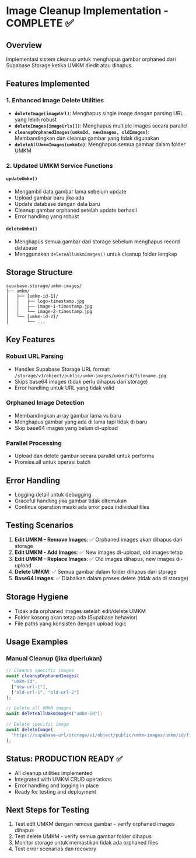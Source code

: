 # Image Cleanup Implementation - COMPLETE ✅

## Overview

Implementasi sistem cleanup untuk menghapus gambar orphaned dari Supabase Storage ketika UMKM diedit atau dihapus.

## Features Implemented

### 1. Enhanced Image Delete Utilities

- **`deleteImage(imageUrl)`**: Menghapus single image dengan parsing URL yang lebih robust
- **`deleteImages(imageUrls[])`**: Menghapus multiple images secara parallel
- **`cleanupOrphanedImages(umkmId, newImages, oldImages)`**: Membandingkan dan cleanup gambar yang tidak digunakan
- **`deleteAllUmkmImages(umkmId)`**: Menghapus semua gambar dalam folder UMKM

### 2. Updated UMKM Service Functions

#### `updateUmkm()`

- Mengambil data gambar lama sebelum update
- Upload gambar baru jika ada
- Update database dengan data baru
- Cleanup gambar orphaned setelah update berhasil
- Error handling yang robust

#### `deleteUmkm()`

- Menghapus semua gambar dari storage sebelum menghapus record database
- Menggunakan `deleteAllUmkmImages()` untuk cleanup folder lengkap

## Storage Structure

```
supabase.storage/umkm-images/
├── umkm/
│   ├── [umkm-id-1]/
│   │   ├── logo-timestamp.jpg
│   │   ├── image-1-timestamp.jpg
│   │   └── image-2-timestamp.jpg
│   └── [umkm-id-2]/
│       └── ...
```

## Key Features

### Robust URL Parsing

- Handles Supabase Storage URL format: `/storage/v1/object/public/umkm-images/umkm/id/filename.jpg`
- Skips base64 images (tidak perlu dihapus dari storage)
- Error handling untuk URL yang tidak valid

### Orphaned Image Detection

- Membandingkan array gambar lama vs baru
- Menghapus gambar yang ada di lama tapi tidak di baru
- Skip base64 images yang belum di-upload

### Parallel Processing

- Upload dan delete gambar secara parallel untuk performa
- Promise.all untuk operasi batch

## Error Handling

- Logging detail untuk debugging
- Graceful handling jika gambar tidak ditemukan
- Continue operation meski ada error pada individual files

## Testing Scenarios

1. **Edit UMKM - Remove Images**: ✅ Orphaned images akan dihapus dari storage
2. **Edit UMKM - Add Images**: ✅ New images di-upload, old images tetap
3. **Edit UMKM - Replace Images**: ✅ Old images dihapus, new images di-upload
4. **Delete UMKM**: ✅ Semua gambar dalam folder dihapus dari storage
5. **Base64 Images**: ✅ Diabaikan dalam proses delete (tidak ada di storage)

## Storage Hygiene

- Tidak ada orphaned images setelah edit/delete UMKM
- Folder kosong akan tetap ada (Supabase behavior)
- File paths yang konsisten dengan upload logic

## Usage Examples

### Manual Cleanup (jika diperlukan)

```typescript
// Cleanup specific images
await cleanupOrphanedImages(
  "umkm-id",
  ["new-url-1"],
  ["old-url-1", "old-url-2"]
);

// Delete all UMKM images
await deleteAllUmkmImages("umkm-id");

// Delete specific image
await deleteImage(
  "https://supabase-url/storage/v1/object/public/umkm-images/umkm/id/file.jpg"
);
```

## Status: PRODUCTION READY ✅

- All cleanup utilities implemented
- Integrated with UMKM CRUD operations
- Error handling and logging in place
- Ready for testing and deployment

## Next Steps for Testing

1. Test edit UMKM dengan remove gambar - verify orphaned images dihapus
2. Test delete UMKM - verify semua gambar folder dihapus
3. Monitor storage untuk memastikan tidak ada orphaned files
4. Test error scenarios dan recovery
